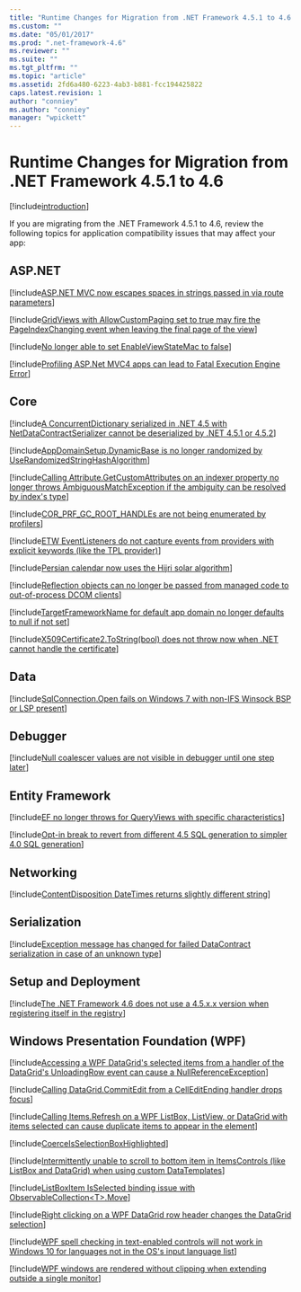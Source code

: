 ```yaml
---
title: "Runtime Changes for Migration from .NET Framework 4.5.1 to 4.6 | Microsoft Docs"
ms.custom: ""
ms.date: "05/01/2017"
ms.prod: ".net-framework-4.6"
ms.reviewer: ""
ms.suite: ""
ms.tgt_pltfrm: ""
ms.topic: "article"
ms.assetid: 2fd6a480-6223-4ab3-b881-fcc194425822
caps.latest.revision: 1
author: "conniey"
ms.author: "conniey"
manager: "wpickett"
---
```


# Runtime Changes for Migration from .NET Framework 4.5.1 to 4.6

[!include[introduction](./introduction.md)]

If you are migrating from the .NET Framework 4.5.1 to 4.6, review the following topics for application compatibility issues that may affect your app:

## ASP.NET

[!include[ASP.NET MVC now escapes spaces in strings passed in via route parameters](./aspnet_mvc_now_escapes_spaces_in_strings_passed_in_via_route_parameters.md)]

[!include[GridViews with AllowCustomPaging set to true may fire the PageIndexChanging event when leaving the final page of the view](./gridviews_with_allowcustompaging_set_to_true_may_fire_the_pageindexchanging_event_when_leaving_the_final_page_of_the_view.md)]

[!include[No longer able to set EnableViewStateMac to false](./no_longer_able_to_set_enableviewstatemac_to_false.md)]

[!include[Profiling ASP.Net MVC4 apps can lead to Fatal Execution Engine Error](./profiling_aspnet_mvc4_apps_can_lead_to_fatal_execution_engine_error.md)]

## Core

[!include[A ConcurrentDictionary serialized in .NET 4.5 with NetDataContractSerializer cannot be deserialized by .NET 4.5.1 or 4.5.2](./a_concurrentdictionary_serialized_in_net_45_with_netdatacontractserializer_cannot_be_deserialized_by_net_451_or_452.md)]

[!include[AppDomainSetup.DynamicBase is no longer randomized by UseRandomizedStringHashAlgorithm](./appdomainsetupdynamicbase_is_no_longer_randomized_by_userandomizedstringhashalgorithm.md)]

[!include[Calling Attribute.GetCustomAttributes on an indexer property no longer throws AmbiguousMatchException if the ambiguity can be resolved by index's type](./calling_attributegetcustomattributes_on_an_indexer_property_no_longer_throws_ambiguousmatchexception_if_the_ambiguity_can_be_resolved_by_indexs_type.md)]

[!include[COR_PRF_GC_ROOT_HANDLEs are not being enumerated by profilers](./cor_prf_gc_root_handles_are_not_being_enumerated_by_profilers.md)]

[!include[ETW EventListeners do not capture events from providers with explicit keywords (like the TPL provider)](./etw_eventlisteners_do_not_capture_events_from_providers_with_explicit_keywords_like_the_tpl_provider.md)]

[!include[Persian calendar now uses the Hijri solar algorithm](./persian_calendar_now_uses_the_hijri_solar_algorithm.md)]

[!include[Reflection objects can no longer be passed from managed code to out-of-process DCOM clients](./reflection_objects_can_no_longer_be_passed_from_managed_code_to_out-of-process_dcom_clients.md)]

[!include[TargetFrameworkName for default app domain no longer defaults to null if not set](./targetframeworkname_for_default_app_domain_no_longer_defaults_to_null_if_not_set.md)]

[!include[X509Certificate2.ToString(bool) does not throw now when .NET cannot handle the certificate](./x509certificate2tostringbool_does_not_throw_now_when_net_cannot_handle_the_certificate.md)]

## Data

[!include[SqlConnection.Open fails on Windows 7 with non-IFS Winsock BSP or LSP present](./sqlconnectionopen_fails_on_windows_7_with_non-ifs_winsock_bsp_or_lsp_present.md)]

## Debugger

[!include[Null coalescer values are not visible in debugger until one step later](./null_coalescer_values_are_not_visible_in_debugger_until_one_step_later.md)]

## Entity Framework

[!include[EF no longer throws for QueryViews with specific characteristics](./ef_no_longer_throws_for_queryviews_with_specific_characteristics.md)]

[!include[Opt-in break to revert from different 4.5 SQL generation to simpler 4.0 SQL generation](./opt-in_break_to_revert_from_different_45_sql_generation_to_simpler_40_sql_generation.md)]

## Networking

[!include[ContentDisposition DateTimes returns slightly different string](./contentdisposition_datetimes_returns_slightly_different_string.md)]

## Serialization

[!include[Exception message has changed for failed DataContract serialization in case of an unknown type](./exception_message_has_changed_for_failed_datacontract_serialization_in_case_of_an_unknown_type.md)]

## Setup and Deployment

[!include[The .NET Framework 4.6 does not use a 4.5.x.x version when registering itself in the registry](./the_net_framework_46_does_not_use_a_45xx_version_when_registering_itself_in_the_registry.md)]

## Windows Presentation Foundation (WPF)

[!include[Accessing a WPF DataGrid's selected items from a handler of the DataGrid's UnloadingRow event can cause a NullReferenceException](./accessing_a_wpf_datagrids_selected_items_from_a_handler_of_the_datagrids_unloadingrow_event_can_cause_a_nullreferenceexception.md)]

[!include[Calling DataGrid.CommitEdit from a CellEditEnding handler drops focus](./calling_datagridcommitedit_from_a_celleditending_handler_drops_focus.md)]

[!include[Calling Items.Refresh on a WPF ListBox, ListView, or DataGrid with items selected can cause duplicate items to appear in the element](./calling_itemsrefresh_on_a_wpf_listbox_listview_or_datagrid_with_items_selected_can_cause_duplicate_items_to_appear_in_the_element.md)]

[!include[CoerceIsSelectionBoxHighlighted](./coerceisselectionboxhighlighted.md)]

[!include[Intermittently unable to scroll to bottom item in ItemsControls (like ListBox and DataGrid) when using custom DataTemplates](./intermittently_unable_to_scroll_to_bottom_item_in_itemscontrols_like_listbox_and_datagrid_when_using_custom_datatemplates.md)]

[!include[ListBoxItem IsSelected binding issue with ObservableCollection&lt;T&gt;.Move](./listboxitem_isselected_binding_issue_with_observablecollectiontmove.md)]

[!include[Right clicking on a WPF DataGrid row header changes the DataGrid selection](./right_clicking_on_a_wpf_datagrid_row_header_changes_the_datagrid_selection.md)]

[!include[WPF spell checking in text-enabled controls will not work in Windows 10 for languages not in the OS's input language list](./wpf_spell_checking_in_text-enabled_controls_will_not_work_in_windows_10_for_languages_not_in_the_oss_input_language_list.md)]

[!include[WPF windows are rendered without clipping when extending outside a single monitor](./wpf_windows_are_rendered_without_clipping_when_extending_outside_a_single_monitor.md)]

